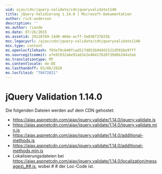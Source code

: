 ```yaml
---
uid: ajax/cdn/jquery-validate/cdnjqueryvalidate1140
title: jQuery-Validierung 1.14.0 | Microsoft-Dokumentation
author: rick-anderson
description: ''
ms.author: riande
ms.date: 07/26/2015
ms.assetid: 291287b9-14d0-40de-acff-3e038737825b
msc.legacyurl: /ajax/cdn/jquery-validate/cdnjqueryvalidate1140
msc.type: content
ms.openlocfilehash: f93ef9c840fcad517d052b9ddd1521d5916e97ff
ms.sourcegitcommit: e7e91932a6e91a63e2e46417626f39d6b244a3ab
ms.translationtype: MT
ms.contentlocale: de-DE
ms.lasthandoff: 03/06/2020
ms.locfileid: "78472821"
---
```

# <a name="jquery-validation-1140"></a>jQuery Validation 1.14.0

Die folgenden Dateien werden auf dem CDN gehostet:

- https://ajax.aspnetcdn.com/ajax/jquery.validate/1.14.0/jquery.validate.js
- https://ajax.aspnetcdn.com/ajax/jquery.validate/1.14.0/jquery.validate.min.js
- https://ajax.aspnetcdn.com/ajax/jquery.validate/1.14.0/additional-methods.js
- https://ajax.aspnetcdn.com/ajax/jquery.validate/1.14.0/additional-methods.min.js
- Lokalisierungsdateien bei https://ajax.aspnetcdn.com/ajax/jquery.validate/1.14.0/localization/messages\_##.js, wobei # # der Loc-Code ist.
